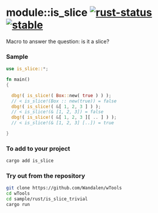 # module::is_slice [![rust-status](https://github.com/Wandalen/wTools/actions/workflows/ToolsRustPush.yml/badge.svg)](https://github.com/Wandalen/wTools/actions/workflows/ToolsRustPush.yml) [![stable](https://img.shields.io/badge/stability-stable-brightgreen.svg)](https://github.com/emersion/stability-badges#stable)

Macro to answer the question: is it a slice?

### Sample

```rust
use is_slice::*;

fn main()
{

  dbg!( is_slice!( Box::new( true ) ) );
  // < is_slice!(Box :: new(true)) = false
  dbg!( is_slice!( &[ 1, 2, 3 ] ) );
  // < is_slice!(& [1, 2, 3]) = false
  dbg!( is_slice!( &[ 1, 2, 3 ][ .. ] ) );
  // < is_slice!(& [1, 2, 3] [..]) = true

}
```

### To add to your project

```sh
cargo add is_slice
```

### Try out from the repository

```sh
git clone https://github.com/Wandalen/wTools
cd wTools
cd sample/rust/is_slice_trivial
cargo run
```
